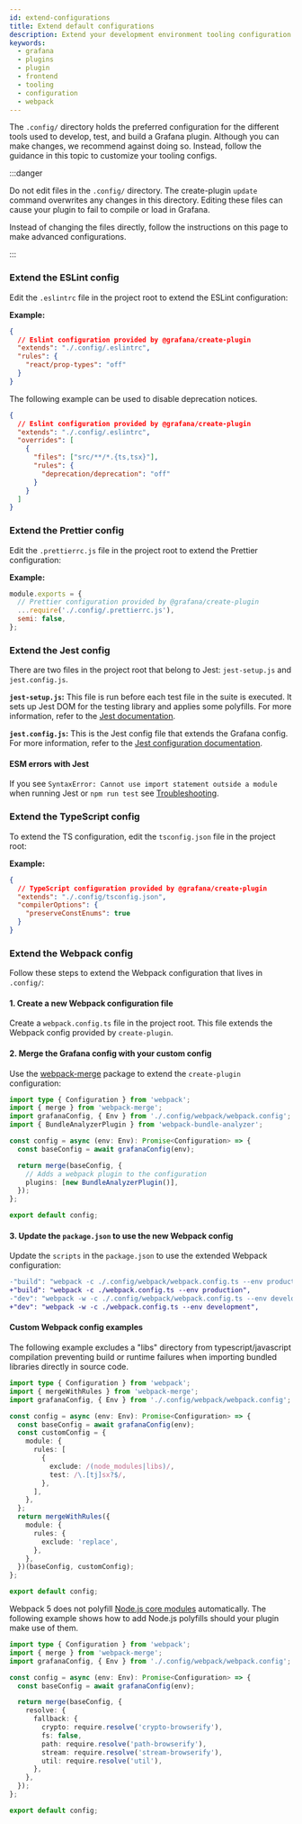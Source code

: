 ```yaml
---
id: extend-configurations
title: Extend default configurations
description: Extend your development environment tooling configuration (webpack, eslint, prettier, jest)
keywords:
  - grafana
  - plugins
  - plugin
  - frontend
  - tooling
  - configuration
  - webpack
---
```


The `.config/` directory holds the preferred configuration for the different tools used to develop, test, and build a Grafana plugin. Although you can make changes, we recommend against doing so. Instead, follow the guidance in this topic to customize your tooling configs.

:::danger

Do not edit files in the `.config/` directory. The create-plugin `update` command overwrites any changes in this directory. Editing these files can cause your plugin to fail to compile or load in Grafana.

Instead of changing the files directly, follow the instructions on this page to make advanced configurations.

:::

### Extend the ESLint config

Edit the `.eslintrc` file in the project root to extend the ESLint configuration:

**Example:**

```json title=".eslintrc"
{
  // Eslint configuration provided by @grafana/create-plugin
  "extends": "./.config/.eslintrc",
  "rules": {
    "react/prop-types": "off"
  }
}
```

The following example can be used to disable deprecation notices.

```json title=".eslintrc"
{
  // Eslint configuration provided by @grafana/create-plugin
  "extends": "./.config/.eslintrc",
  "overrides": [
    {
      "files": ["src/**/*.{ts,tsx}"],
      "rules": {
        "deprecation/deprecation": "off"
      }
    }
  ]
}
```

### Extend the Prettier config

Edit the `.prettierrc.js` file in the project root to extend the Prettier configuration:

**Example:**

```js title=".prettierrc.js"
module.exports = {
  // Prettier configuration provided by @grafana/create-plugin
  ...require('./.config/.prettierrc.js'),
  semi: false,
};
```

### Extend the Jest config

There are two files in the project root that belong to Jest: `jest-setup.js` and `jest.config.js`.

**`jest-setup.js`:** This file is run before each test file in the suite is executed. It sets up Jest DOM for the testing library and applies some polyfills. For more information, refer to the [Jest documentation](https://jestjs.io/docs/configuration#setupfilesafterenv-array).

**`jest.config.js`:** This is the Jest config file that extends the Grafana config. For more information, refer to the [Jest configuration documentation](https://jestjs.io/docs/configuration).

#### ESM errors with Jest

If you see `SyntaxError: Cannot use import statement outside a module` when running Jest or `npm run test` see [Troubleshooting](/troubleshooting#i-get-syntaxerror-cannot-use-import-statement-outside-a-module-when-running-jest-or-npm-run-test).

### Extend the TypeScript config

To extend the TS configuration, edit the `tsconfig.json` file in the project root:

**Example:**

```json title="tsconfig.json"
{
  // TypeScript configuration provided by @grafana/create-plugin
  "extends": "./.config/tsconfig.json",
  "compilerOptions": {
    "preserveConstEnums": true
  }
}
```

### Extend the Webpack config

Follow these steps to extend the Webpack configuration that lives in `.config/`:

#### 1. Create a new Webpack configuration file

Create a `webpack.config.ts` file in the project root. This file extends the Webpack config provided by `create-plugin`.

#### 2. Merge the Grafana config with your custom config

Use the [webpack-merge](https://github.com/survivejs/webpack-merge) package to extend the `create-plugin` configuration:

```ts title="webpack.config.ts"
import type { Configuration } from 'webpack';
import { merge } from 'webpack-merge';
import grafanaConfig, { Env } from './.config/webpack/webpack.config';
import { BundleAnalyzerPlugin } from 'webpack-bundle-analyzer';

const config = async (env: Env): Promise<Configuration> => {
  const baseConfig = await grafanaConfig(env);

  return merge(baseConfig, {
    // Adds a webpack plugin to the configuration
    plugins: [new BundleAnalyzerPlugin()],
  });
};

export default config;
```

#### 3. Update the `package.json` to use the new Webpack config

Update the `scripts` in the `package.json` to use the extended Webpack configuration:

```diff title="package.json"
-"build": "webpack -c ./.config/webpack/webpack.config.ts --env production",
+"build": "webpack -c ./webpack.config.ts --env production",
-"dev": "webpack -w -c ./.config/webpack/webpack.config.ts --env development",
+"dev": "webpack -w -c ./webpack.config.ts --env development",
```

#### Custom Webpack config examples

The following example excludes a "libs" directory from typescript/javascript compilation preventing build or runtime failures when importing bundled libraries directly in source code.

```ts title="webpack.config.ts"
import type { Configuration } from 'webpack';
import { mergeWithRules } from 'webpack-merge';
import grafanaConfig, { Env } from './.config/webpack/webpack.config';

const config = async (env: Env): Promise<Configuration> => {
  const baseConfig = await grafanaConfig(env);
  const customConfig = {
    module: {
      rules: [
        {
          exclude: /(node_modules|libs)/,
          test: /\.[tj]sx?$/,
        },
      ],
    },
  };
  return mergeWithRules({
    module: {
      rules: {
        exclude: 'replace',
      },
    },
  })(baseConfig, customConfig);
};

export default config;
```

Webpack 5 does not polyfill [Node.js core modules](https://webpack.js.org/configuration/resolve/#resolvefallback) automatically. The following example shows how to add Node.js polyfills should your plugin make use of them.

```ts title="webpack.config.ts"
import type { Configuration } from 'webpack';
import { merge } from 'webpack-merge';
import grafanaConfig, { Env } from './.config/webpack/webpack.config';

const config = async (env: Env): Promise<Configuration> => {
  const baseConfig = await grafanaConfig(env);

  return merge(baseConfig, {
    resolve: {
      fallback: {
        crypto: require.resolve('crypto-browserify'),
        fs: false,
        path: require.resolve('path-browserify'),
        stream: require.resolve('stream-browserify'),
        util: require.resolve('util'),
      },
    },
  });
};

export default config;
```
